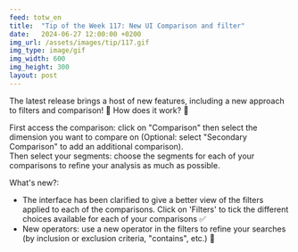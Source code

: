 ```yaml
---
feed: totw_en
title:  "Tip of the Week 117: New UI Comparison and filter"
date:   2024-06-27 12:00:00 +0200
img_url: /assets/images/tip/117.gif
img_type: image/gif
img_width: 600
img_height: 300
layout: post
---
```


The latest release brings a host of new features, including a new approach to filters and comparison! 🎉
How does it work? 🤔  

First access the comparison: click on "Comparison" then select the dimension you want to compare on (Optional: select "Secondary Comparison" to add an additional comparison).  
Then select your segments: choose the segments for each of your comparisons to refine your analysis as much as possible.  

What's new?:
  * The interface has been clarified to give a better view of the filters applied to each of the comparisons. Click on 'Filters' to tick the different choices available for each of your comparisons ✅
  * New operators: use a new operator in the filters to refine your searches (by inclusion or exclusion criteria, "contains", etc.) 🎯
